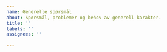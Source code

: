 ```yaml
---
name: Generelle spørsmål
about: Spørsmål, problemer og behov av generell karakter.
title: ''
labels: ''
assignees: ''

---
```




